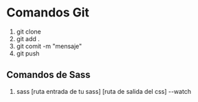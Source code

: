 # Comandos Git

1. git clone 
2. git add .
3. git comit -m "mensaje"
4. git push


## Comandos de Sass

1. sass [ruta entrada de tu sass] [ruta de salida del css] --watch